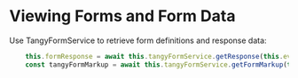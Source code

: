 # Viewing Forms and Form Data

Use TangyFormService to retrieve form definitions and response data:

```js
    this.formResponse = await this.tangyFormService.getResponse(this.eventForm.formResponseId)
    const tangyFormMarkup = await this.tangyFormService.getFormMarkup(this.eventFormDefinition.formId)
```
